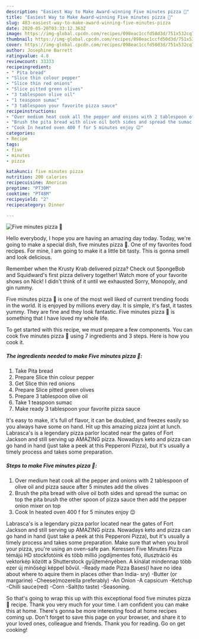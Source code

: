 ```yaml
---
description: "Easiest Way to Make Award-winning Five minutes pizza 🍕"
title: "Easiest Way to Make Award-winning Five minutes pizza 🍕"
slug: 483-easiest-way-to-make-award-winning-five-minutes-pizza
date: 2020-05-20T03:33:12.363Z
image: https://img-global.cpcdn.com/recipes/098eac1ccfd50d3d/751x532cq70/five-minutes-pizza-🍕-recipe-main-photo.jpg
thumbnail: https://img-global.cpcdn.com/recipes/098eac1ccfd50d3d/751x532cq70/five-minutes-pizza-🍕-recipe-main-photo.jpg
cover: https://img-global.cpcdn.com/recipes/098eac1ccfd50d3d/751x532cq70/five-minutes-pizza-🍕-recipe-main-photo.jpg
author: Josephine Barrett
ratingvalue: 4.8
reviewcount: 33333
recipeingredient:
- " Pita bread"
- "Slice thin colour pepper"
- "Slice thin red onions"
- "Slice pitted green olives"
- "3 tablespoon olive oil"
- "1 teaspoon sumac"
- "3 tablespoon your favorite pizza sauce"
recipeinstructions:
- "Over medium heat cook all the pepper and onions with 2 tablespoon of olive oil and pizza sauce after 5 minutes add the olives"
- "Brush the pita bread with olive oil both sides and spread the sumac on top the pita brush the other spoon of pizza sauce then add the pepper onion mixer on top"
- "Cook In heated oven 400 f for 5 minutes enjoy 😉"
categories:
- Recipe
tags:
- five
- minutes
- pizza

katakunci: five minutes pizza 
nutrition: 200 calories
recipecuisine: American
preptime: "PT30M"
cooktime: "PT48M"
recipeyield: "2"
recipecategory: Dinner

---
```



![Five minutes pizza 🍕](https://img-global.cpcdn.com/recipes/098eac1ccfd50d3d/751x532cq70/five-minutes-pizza-🍕-recipe-main-photo.jpg)

Hello everybody, I hope you are having an amazing day today. Today, we're going to make a special dish, five minutes pizza 🍕. One of my favorites food recipes. For mine, I am going to make it a little bit tasty. This is gonna smell and look delicious.

Remember when the Krusty Krab delivered pizza? Check out SpongeBob and Squidward&#39;s first pizza delivery together! Watch more of your favorite shows on Nick! I didn&#39;t think of it until we exhausted Sorry, Monopoly, and gin rummy.

Five minutes pizza 🍕 is one of the most well liked of current trending foods in the world. It is enjoyed by millions every day. It is simple, it's fast, it tastes yummy. They are fine and they look fantastic. Five minutes pizza 🍕 is something that I have loved my whole life.


To get started with this recipe, we must prepare a few components. You can cook five minutes pizza 🍕 using 7 ingredients and 3 steps. Here is how you cook it.

<!--inarticleads1-->

##### The ingredients needed to make Five minutes pizza 🍕:

1. Take  Pita bread
1. Prepare Slice thin colour pepper
1. Get Slice thin red onions
1. Prepare Slice pitted green olives
1. Prepare 3 tablespoon olive oil
1. Take 1 teaspoon sumac
1. Make ready 3 tablespoon your favorite pizza sauce


It&#39;s easy to make, it&#39;s full of flavor, it can be doubled, and freezes easily so you always have some on hand. Hit up this amazing pizza joint at lunch. Labrasca&#39;s is a legendary pizza parlor located near the gates of Fort Jackson and still serving up AMAZING pizza. Nowadays keto and pizza can go hand in hand (just take a peek at this Pepperoni Pizza), but it&#39;s usually a timely process and takes some preparation. 

<!--inarticleads2-->

##### Steps to make Five minutes pizza 🍕:

1. Over medium heat cook all the pepper and onions with 2 tablespoon of olive oil and pizza sauce after 5 minutes add the olives
1. Brush the pita bread with olive oil both sides and spread the sumac on top the pita brush the other spoon of pizza sauce then add the pepper onion mixer on top
1. Cook In heated oven 400 f for 5 minutes enjoy 😉


Labrasca&#39;s is a legendary pizza parlor located near the gates of Fort Jackson and still serving up AMAZING pizza. Nowadays keto and pizza can go hand in hand (just take a peek at this Pepperoni Pizza), but it&#39;s usually a timely process and takes some preparation. Make sure that when you broil your pizza, you&#39;re using an oven-safe pan. Keressen Five Minutes Pizza témájú HD stockfotóink és több millió jogdíjmentes fotó, illusztráció és vektorkép között a Shutterstock gyűjteményében. A kínálat mindennap több ezer új minőségi képpel bővül. -Ready made Pizza Bases(I have no idea about where to aquire them in places other than India- sry) -Butter (or margarine) -Cheese(mozerella preferably) -An Onion -A capsicum -Ketchup -Chilli sauce(red) -Corn -Salt(to taste) -Seasoning. 

So that's going to wrap this up with this exceptional food five minutes pizza 🍕 recipe. Thank you very much for your time. I am confident you can make this at home. There's gonna be more interesting food at home recipes coming up. Don't forget to save this page on your browser, and share it to your loved ones, colleague and friends. Thank you for reading. Go on get cooking!
